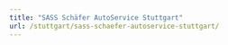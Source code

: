 ```yaml
---
title: "SASS Schäfer AutoService Stuttgart"
url: /stuttgart/sass-schaefer-autoservice-stuttgart/
---
```

